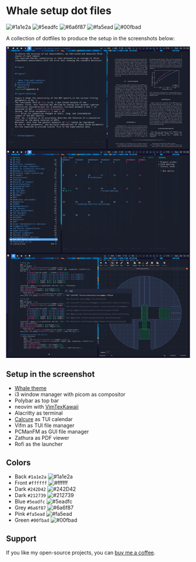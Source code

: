 # Whale setup dot files

![#1a1e2a](https://placehold.co/15x15/1a1e2a/1a1e2a.png) ![#5eadfc](https://placehold.co/15x15/5eadfc/5eadfc.png) ![#6a6f87](https://placehold.co/15x15/ffffff/ffffff.png) ![#fa5ead](https://placehold.co/15x15/fa5ead/fa5ead.png) ![#00fbad](https://placehold.co/15x15/00fbad/00fbad.png)

A collection of dotfiles to produce the setup in the screenshots below:

![screenshot](https://github.com/anufrievroman/dotfiles/blob/main/screen.jpg)

## Setup in the screenshot

- [Whale theme](https://github.com/anufrievroman/whale)
- i3 window manager with picom as compositor
- Polybar as top bar
- neovim with [VimTexKawaii](https://github.com/anufrievroman/vim-tex-kawaii)
- Alacritty as terminal
- [Calcure](https://github.com/anufrievroman/calcure) as TUI calendar 
- Vifm as TUI file manager
- PCManFM as GUI file manager
- Zathura as PDF viewer
- Rofi as the launcher

## Colors

- Back `#1a1e2a` ![#1a1e2a](https://placehold.co/15x15/1a1e2a/1a1e2a.png) 
- Front `#ffffff` ![#ffffff](https://placehold.co/15x15/ffffff/ffffff.png)
- Dark `#242D42` ![#242D42](https://placehold.co/15x15/242D42/242D42.png)
- Dark `#212739` ![#212739](https://placehold.co/15x15/212739/212739.png)
- Blue `#5eadfc` ![#5eadfc](https://placehold.co/15x15/5eadfc/5eadfc.png)
- Grey `#6a6f87` ![#6a6f87](https://placehold.co/15x15/6a6f87/6a6f87.png)
- Pink `#fa5ead` ![#fa5ead](https://placehold.co/15x15/fa5ead/fa5ead.png)
- Green `#00fbad` ![#00fbad](https://placehold.co/15x15/00fbad/00fbad.png)


## Support

If you like my open-source projects, you can [buy me a coffee](https://www.buymeacoffee.com/angryprofessor).
